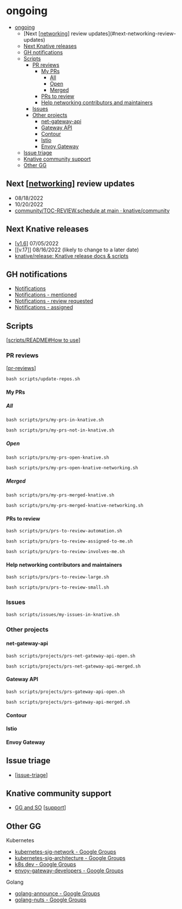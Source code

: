 # ongoing

- [ongoing](#ongoing)
  - [Next [[networking]] review updates](#next-networking-review-updates)
  - [Next Knative releases](#next-knative-releases)
  - [GH notifications](#gh-notifications)
  - [Scripts](#scripts)
    - [PR reviews](#pr-reviews)
      - [My PRs](#my-prs)
        - [All](#all)
        - [Open](#open)
        - [Merged](#merged)
      - [PRs to review](#prs-to-review)
      - [Help networking contributors and maintainers](#help-networking-contributors-and-maintainers)
    - [Issues](#issues)
    - [Other projects](#other-projects)
      - [net-gateway-api](#net-gateway-api)
      - [Gateway API](#gateway-api)
      - [Contour](#contour)
      - [Istio](#istio)
      - [Envoy Gateway](#envoy-gateway)
  - [Issue triage](#issue-triage)
  - [Knative community support](#knative-community-support)
  - [Other GG](#other-gg)

## Next [[networking]] review updates
- 08/18/2022
- 10/20/2022
- [community/TOC-REVIEW.schedule at main · knative/community](https://github.com/knative/community/blob/main/mechanics/TOC-REVIEW.schedule)
## Next Knative releases
- [[v1.6]] 07/05/2022
- [[v.17]] 08/16/2022 (likely to change to a later date)
- [knative/release: Knative release docs & scripts](https://github.com/knative/release#release-schedule)

## GH notifications
- [Notifications](https://github.com/notifications?query=is%3Aunread)
- [Notifications - mentioned](https://github.com/notifications?query=reason%3Amention)
- [Notifications - review requested](https://github.com/notifications?query=reason%3Areview-requested)
- [Notifications - assigned](https://github.com/notifications?query=reason%3Aassign)

## Scripts
[[scripts/README#How to use]]
### PR reviews
[[pr-reviews]]
```
bash scripts/update-repos.sh
```

#### My PRs
##### All
```
bash scripts/prs/my-prs-in-knative.sh
```
```
bash scripts/prs/my-prs-not-in-knative.sh
```

##### Open
```
bash scripts/prs/my-prs-open-knative.sh
```
```
bash scripts/prs/my-prs-open-knative-networking.sh
```

##### Merged
```
bash scripts/prs/my-prs-merged-knative.sh
```
```
bash scripts/prs/my-prs-merged-knative-networking.sh
```

#### PRs to review
```
bash scripts/prs/prs-to-review-automation.sh
```
```
bash scripts/prs/prs-to-review-assigned-to-me.sh
```
```
bash scripts/prs/prs-to-review-involves-me.sh
```
#### Help networking contributors and maintainers
```
bash scripts/prs/prs-to-review-large.sh
```
```
bash scripts/prs/prs-to-review-small.sh
```

### Issues
```
bash scripts/issues/my-issues-in-knative.sh
```

### Other projects
#### net-gateway-api
```
bash scripts/projects/prs-net-gateway-api-open.sh
```
```
bash scripts/projects/prs-net-gateway-api-merged.sh
```
#### Gateway API
```
bash scripts/projects/prs-gateway-api-open.sh
```
```
bash scripts/projects/prs-gateway-api-merged.sh
```

#### Contour

#### Istio

#### Envoy Gateway

## Issue triage
- [[issue-triage]]

## Knative community support
- [GG and SO](https://raindrop.io/carlisia/community-support-24917036) [[support]]

## Other GG
Kubernetes
- [kubernetes-sig-network - Google Groups](https://groups.google.com/g/kubernetes-sig-network)
- [kubernetes-sig-architecture - Google Groups](https://groups.google.com/g/kubernetes-sig-architecture)
- [k8s dev - Google Groups](https://groups.google.com/a/kubernetes.io/g/dev)
- [envoy-gateway-developers - Google Groups](https://groups.google.com/g/envoy-gateway-developers)

Golang
- [golang-announce - Google Groups](https://groups.google.com/g/golang-announce)
- [golang-nuts - Google Groups](https://groups.google.com/g/golang-nuts)

[//begin]: # "Autogenerated link references for markdown compatibility"
[networking]: networking.md "networking"
[v1.6]: ../contributions/v1.6.md "v1.6"
[scripts/README#How to use]: ../scripts/README.md "scripts"
[pr-reviews]: ../contributions/pr-reviews.md "pr reviews"
[issue-triage]: ../contributions/issue-triage.md "issue triage"
[support]: support.md "support"
[//end]: # "Autogenerated link references"
